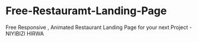 # Free-Restauramt-Landing-Page
Free Responsive , Animated Restaurant Landing Page  for your next Project - NIYIBIZI HIRWA
